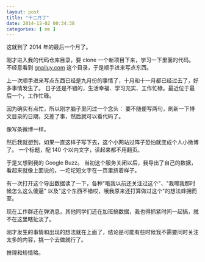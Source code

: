 ```yaml
---
layout: post
title: "十二月了"
date: 2014-12-02 00:34:38
categories: [ me ]
---
```


这就到了 2014 年的最后一个月了。

<!-- more -->

刚才进入我的代码仓库目录，要 clone 一个新项目下来，学习一下里面的代码。
不经意看到 [gnailuy.com][gnailuy-com-git] 这个目录，于是顺手进来写点东西。

上一次顺手进来写点东西已经是九月份的事情了，十月和十一月都已经过去了，好多事情发生了。
日子还是不错的，生活幸福、学习充实、工作忙碌。最近位于最后一个，工作忙碌。

因为确实有点忙，所以刚才脑子里闪过一个念头：
要不随便写两句，刷新一下博文目录的日期，交差了事，然后就可以看代码了。

像写条微博一样。

然后我就想到，如果一直这样子写下去，这个小网站过阵子恐怕就变成个人小微博了。
一个标题，配 140 个以内文字，读起来都不用翻页。

于是又想到我的 Google Buzz。
当初这个服务关闭以后，我导出了自己的数据，看起来就像上面说的，一坨坨短文字在一页里挤着样子。

有一次打开这个导出数据读了一下，各种"哦我以前还关注过这个"、"我嚓我那时候怎么这么傻逼"
以及"这个东西不错哎，哦我原来还打算做过这个"的想法蜂拥而至。

现在工作群还在弹消息，其他同学们还在加班搞数据，我也得抓紧时间一起搞，就不在这里瞎扯淡了。

刚才发生的事情和出现的想法就在上面了，结论是可能有些时候我不需要同时关注太多的内容，挑一个去做就行了。

推理和矫情略。

[gnailuy-com-git]:  https://github.com/gnailuy/gnailuy.com
